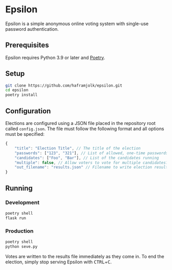 # Epsilon

Epsilon is a simple anonymous online voting system with single-use password authentication.

## Prerequisites

Epsilon requires Python 3.9 or later and [Poetry](https://python-poetry.org).

## Setup

```sh
git clone https://github.com/haframjolk/epsilon.git
cd epsilon
poetry install
```

## Configuration

Elections are configured using a JSON file placed in the repository root called `config.json`. The file must follow the following format and all options must be specified:

```js
{
    "title": "Election Title", // The title of the election
    "passwords": ["123", "321"], // List of allowed, one-time passwords
    "candidates": ["Foo", "Bar"], // List of the candidates running
    "multiple": false, // Allow voters to vote for multiple candidates?
    "out_filename": "results.json" // Filename to write election results to
}
```


## Running

### Development

```sh
poetry shell
flask run
```

### Production

```sh
poetry shell
python seve.py
```

Votes are written to the results file immediately as they come in. To end the election, simply stop serving Epsilon with <kbd>CTRL</kbd>+<kbd>C</kbd>.
